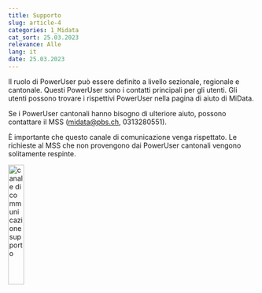 ```yaml
---
title: Supporto
slug: article-4
categories: 1_Midata
cat_sort: 25.03.2023
relevance: Alle
lang: it
date: 25.03.2023
---
```


Il ruolo di PowerUser può essere definito a livello sezionale, regionale e cantonale. Questi PowerUser sono i contatti principali per gli utenti. Gli utenti possono trovare i rispettivi PowerUser nella pagina di aiuto di MiData.

Se i PowerUser cantonali hanno bisogno di ulteriore aiuto, possono contattare il MSS (midata@pbs.ch, 0313280551). 

È importante che questo canale di comunicazione venga rispettato. Le richieste al MSS che non provengono dai PowerUser cantonali vengono solitamente respinte.

<img src="/images/documentation/Support_it.png" width="25%" alt="canale di communicazione supporto"/>
